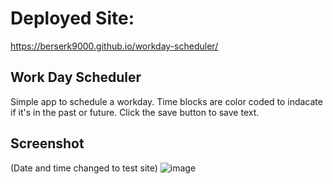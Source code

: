 # Deployed Site:
https://berserk9000.github.io/workday-scheduler/

## Work Day Scheduler
Simple app to schedule a workday. Time blocks are color coded to indacate if it's in the past or future. Click the save button to save text.

## Screenshot 
(Date and time changed to test site)
![image](https://user-images.githubusercontent.com/105026484/198459661-33849e6f-b52c-47b0-b844-d22a8b309b80.png)